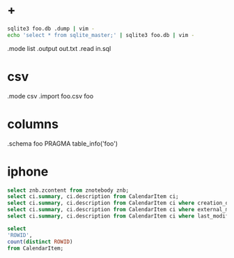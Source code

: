 # +

```bash
sqlite3 foo.db .dump | vim -
echo 'select * from sqlite_master;' | sqlite3 foo.db | vim -
```

.mode list
.output out.txt
.read in.sql

# csv

.mode csv
.import foo.csv foo

# columns

.schema foo
PRAGMA table_info('foo')

# iphone

```sql
select znb.zcontent from znotebody znb;
select ci.summary, ci.description from CalendarItem ci;
select ci.summary, ci.description from CalendarItem ci where creation_date is not null;
select ci.summary, ci.description from CalendarItem ci where external_mode_tag is not null;
select ci.summary, ci.description from CalendarItem ci where last_modified is not (select max(last_modified) from CalendarItem);

select
'ROWID',
count(distinct ROWID)
from CalendarItem;
```
